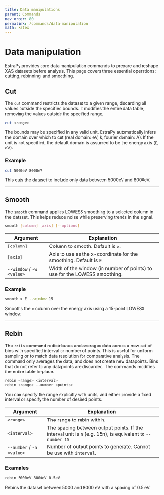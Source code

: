 ```yaml
---
title: Data manipulations
parent: Commands
nav_order: 80
permalink: /commands/data-manipulation
math: katex
---
```


# Data manipulation

EstraPy provides core data manipulation commands to prepare and reshape XAS datasets before analysis. This page covers three essential operations: cutting, rebinning, and smoothing.

## Cut

The `cut` command restricts the dataset to a given range, discarding all values outside the specified bounds.
It modifies the entire data table, removing the values outside the specified range.

```sh
cut <range>
```

The bounds may be specified in any valid unit. EstraPy automatically infers the domain over which to cut (real domain: eV, k, fourier domain: A). If the unit is not specified, the default domain is assumed to be the energy axis (`E`, eV).

### Example

```sh
cut 5000eV 8000eV
```

This cuts the dataset to include only data between 5000eV and 8000eV.

---

## Smooth

The `smooth` command applies LOWESS smoothing to a selected column in the dataset. This helps reduce noise while preserving trends in the signal.

```sh
smooth [column] [axis] [--options]
```

|Argument|Explanation|
|--|--|
|<span class="nowrap">`[column]`</span>|Column to smooth. Default is `x`.|
|<span class="nowrap">`[axis]`</span>|Axis to use as the x-coordinate for the smoothing. Default is `E`.|
|<span class="nowrap">`--window` / `-w` `<value>`</span>|Width of the window (in number of points) to use for the LOWESS smoothing.|

### Example

```sh
smooth x E --window 15
```

Smooths the `x` column over the energy axis using a 15-point LOWESS window.

---

## Rebin

The `rebin` command redistributes and averages data across a new set of bins with specified interval or number of points. This is useful for uniform sampling or to match data resolution for comparative analysis.
The command only averages the data, and does not create new datapoints. Bins that do not refer to any datapoints are discarded.
The commands modifies the entire table in-place.

```sh
rebin <range> <interval>
rebin <range> --number <points>
```

You can specify the range explicitly with units, and either provide a fixed interval or specify the number of desired points.

|Argument|Explanation|
|--|--|
|<span class="nowrap">`<range>` </span>|The range to rebin within.|
|<span class="nowrap">`<interval>`</span>|The spacing between output points. If the interval unit is n (e.g. 15n), is equivalent to `--number 15`|
|<span class="nowrap">`--number` / `-n` `<value>`</span>|Number of output points to generate. Cannot be use with `interval`.|

### Examples

```sh
rebin 5000eV 8000eV 0.5eV
```

Rebins the dataset between 5000 and 8000 eV with a spacing of 0.5 eV.
